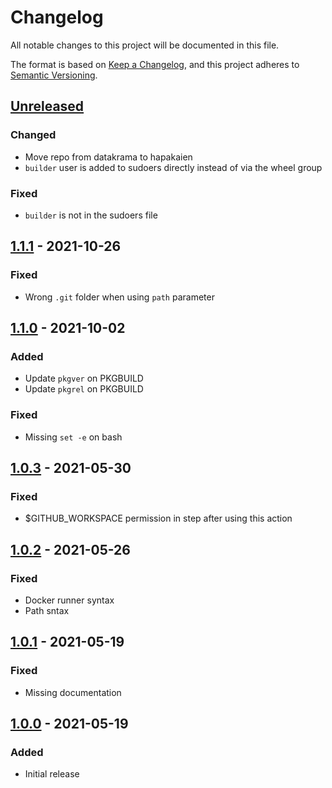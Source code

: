 # Changelog

All notable changes to this project will be documented in this file.

The format is based on [Keep a Changelog](https://keepachangelog.com/en/1.0.0/),
and this project adheres to [Semantic Versioning](https://semver.org/spec/v2.0.0.html).

## [Unreleased]

### Changed

- Move repo from datakrama to hapakaien
- `builder` user is added to sudoers directly instead of via the wheel group

### Fixed

- `builder` is not in the sudoers file

## [1.1.1] - 2021-10-26

### Fixed

- Wrong `.git` folder when using `path` parameter

## [1.1.0] - 2021-10-02

### Added

- Update `pkgver` on PKGBUILD
- Update `pkgrel` on PKGBUILD

### Fixed

- Missing `set -e` on bash 

## [1.0.3] - 2021-05-30

### Fixed

- $GITHUB_WORKSPACE permission in step after using this action

## [1.0.2] - 2021-05-26

### Fixed

- Docker runner syntax
- Path sntax

## [1.0.1] - 2021-05-19

### Fixed

- Missing documentation

## [1.0.0] - 2021-05-19

### Added

- Initial release

[Unreleased]: https://github.com/datakrama/archlinux-package-action/compare/v1.1.1...HEAD
[1.1.1]: https://github.com/datakrama/archlinux-package-action/compare/v1.1.0...v1.1.1
[1.1.0]: https://github.com/datakrama/archlinux-package-action/compare/v1.0.3...v1.1.0
[1.0.3]: https://github.com/datakrama/archlinux-package-action/compare/v1.0.2...v1.0.3
[1.0.2]: https://github.com/datakrama/archlinux-package-action/compare/v1.0.1...v1.0.2
[1.0.1]: https://github.com/datakrama/archlinux-package-action/compare/v1.0.0...v1.0.1
[1.0.0]: https://github.com/datakrama/archlinux-package-action/releases/tag/v1.0.0
